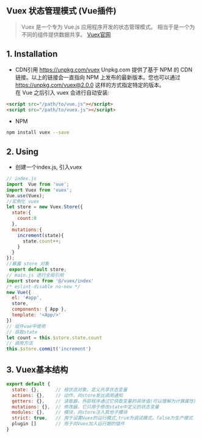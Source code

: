 ## Vuex 状态管理模式 (Vue插件)
> Vuex 是一个专为 Vue.js 应用程序开发的状态管理模式。
> 相当于是一个为不同的组件提供数据共享。
> [Vuex官网](https://vuex.vuejs.org/zh/guide/)
## 1. Installation
- CDN引用
https://unpkg.com/vuex
Unpkg.com 提供了基于 NPM 的 CDN 链接。以上的链接会一直指向 NPM 上发布的最新版本。您也可以通过 https://unpkg.com/vuex@2.0.0 这样的方式指定特定的版本。  
在 Vue 之后引入 vuex 会进行自动安装:
```html
<script src="/path/to/vue.js"></script>
<script src="/path/to/vuex.js"></script>
```
- NPM
```bash
npm install vuex --save
```
## 2. Using
- 创建一个index.js, 引入vuex
```js
// index.js
import  Vue from 'vue';
import Vuex from 'vuex';
Vue.use(Vuex);
//实例化 vuex
let store = new Vuex.Store({
  state:{
    count:0
  },
  mutations:{
    increment(state){
      state.count++;
    }
  }
});
//暴露 store 对象
 export default store;
// main.js 进行全局引用
import store from '@/vuex/index'
/* eslint-disable no-new */
new Vue({
  el: '#app',
  store,
  components: { App },
  template: '<App/>'
})
// 组件vue中使用
// 获取state
let count = this.$store.state.count
// 调用方法
this.$store.commit('increment')
```
## 3. Vuex基本结构
```js
export default {
  state: {},      // 根状态对象，定义共享状态变量
  actions: {},    // 动作，向store发出调用通知
  getters: {},    // 读取器，外部程序通过它获取变量的具体值(可以理解为计算属性)
  mutations: {},  // 修改器，它只用于修改state中定义的状态变量
  modules: {},    // 模块，向store注入其他子模块
  strict: true,   // 用于设置Vuex的运行模式,true为调试模式，false为生产模式
  plugin []       // 用于向Vuex加入运行期的插件
}
```

